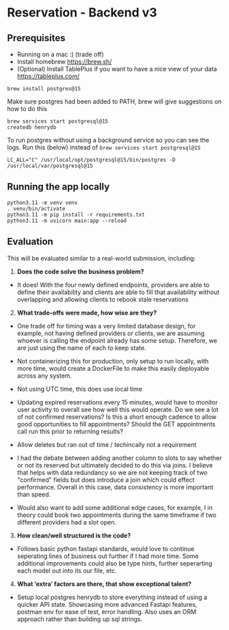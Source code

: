 # Reservation - Backend v3

## Prerequisites
- Running on a mac :) (trade off)
- Install homebrew  https://brew.sh/
- (Optional) Install TablePlus if you want to have a nice view of your data https://tableplus.com/

```
brew install postgres@15
```

Make sure postgres had been added to PATH, brew will give suggestions on how to do this

```
brew services start postgresql@15
createdb henrydb
```

To run postgres without using a background service so you can see the logs. Run this (below) instead of `brew services start postgresql@15`

```
LC_ALL="C" /usr/local/opt/postgresql@15/bin/postgres -D /usr/local/var/postgresql@15
```


## Running the app locally
```
python3.11 -m venv venv
. venv/bin/activate
python3.11 -m pip install -r requirements.txt
python3.11 -m uvicorn main:app --reload
```

## Evaluation

This will be evaluated similar to a real-world submission, including:

1. **Does the code solve the business problem?**
* It does! With the four newly defined endpoints, providers are able to define their availability and clients are able to fill that availability without overlapping and allowing clients to rebook stale reservations

2. **What trade-offs were made, how wise are they?**
* One trade off for timing was a very limited database design, for example, not having defined providers or clients, we are assuming whoever is calling the endpoint already has some setup. Therefore, we are just using the name of each to keep state. 

* Not containerizing this for production, only setup to run locally, with more time, would create a DockerFile to make this easily deployable across any system. 

* Not using UTC time, this does use local time

* Updating expired reservations every 15 minutes, would have to monitor user activity to overall see how well this would operate. Do we see a lot of not confirmed reservations? Is this a short enough cadence to allow good opportunities to fill appointments? Should the GET appointments call run this prior to returning results? 

* Allow deletes but ran out of time / techincally not a requirement

* I had the debate between adding another column to slots to say whether or not its reserved but ultimately decided to do this via joins. I believe that helps with data redundancy so we are not keeping track of two "confirmed" fields but does introduce a join which could effect performance. Overall in this case, data consistency is more important than speed. 

* Would also want to add some additional edge cases, for example, I in theory could book two appointments during the same timeframe if two different providers had a slot open.

3. **How clean/well structured is the code?**
* Follows basic python fastapi standards, would love to continue seperating lines of business out further if I had more time. Some additional improvements could also be type hints, further seperarting each model out into its our file, etc. 

4. **What ‘extra’ factors are there, that show exceptional talent?**
* Setup local postgres henrydb to store everything instead of using a quicker API state. Showcasing more advanced Fastapi features, postman env for ease of test, error handling. Also uses an ORM approach rather than building up sql strings. 

